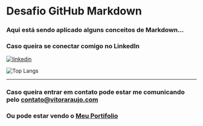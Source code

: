 # Desafio GitHub Markdown

### Aqui está sendo aplicado alguns conceitos de Markdown...

### Caso queira se conectar comigo no LinkedIn

[![linkedin](https://img.shields.io/badge/LinkedIn-0077B5?style=for-the-badge&logo=linkedin&logoColor=white)](https://www.linkedin.com/in/vitor-araujo-5a4910227/)

![Top Langs](https://github-readme-stats.vercel.app/api/top-langs/?username=VitorAraujo63&layout=compact&theme=dark)


<hr>


### Caso queira entrar em contato pode estar me comunicando pelo [contato@vitoraraujo.com](mailto:contato@vitoraraujo.com)

### Ou pode estar vendo o [Meu Portifolio](https://vitoraraujo.com)